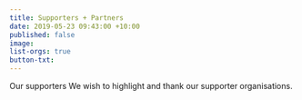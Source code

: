 ```yaml
---
title: Supporters + Partners
date: 2019-05-23 09:43:00 +10:00
published: false
image: 
list-orgs: true
button-txt: 
---
```


Our supporters
We wish to highlight and thank our supporter organisations.